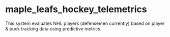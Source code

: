 # maple_leafs_hockey_telemetrics
This system evaluates NHL players (defensemen currently) based on player &amp; puck tracking data using predictive metrics. 
